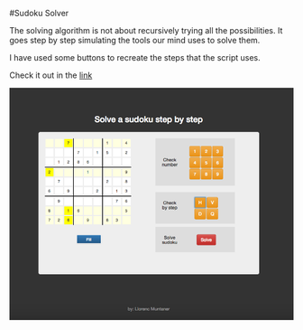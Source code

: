 #Sudoku Solver

The solving algorithm is not about recursively trying all the possibilities. It goes step by step simulating the tools our mind uses to solve them.

I have used some buttons to recreate the steps that the script uses.

Check it out in the [link](http://solving-sudoku-by-steps.herokuapp.com)

![Sudoku Solver](https://raw.githubusercontent.com/lmuntaner/sudokuSolver/master/img/screenshot.png)
